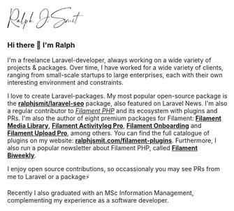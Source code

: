<p align="left">
  <br />
  <a href="https://ralphjsmit.com">
    <picture>
      <source srcset="./Signature-White.svg" media="(prefers-color-scheme: dark)">
      <img width="175" src="./Signature-Black.svg" alt="Signature">
    </picture>
  </a>
</p>

### Hi there 👋 I'm Ralph

I'm a freelance Laravel-developer, always working on a wide variety of projects & packages. Over time, I have worked for a wide variety of clients, ranging from small-scale startups to large enterprises, each with their own interesting environment and constraints. 

I love to create Laravel-packages. My most popular open-source package is the [**ralphjsmit/laravel-seo**](https://github.com/ralphjsmit/laravel-seo) package, also featured on Laravel News. I'm also a regular contributor to [_Filament PHP_](https://filamentphp.com) and its ecosystem with plugins and PRs. I'm also the author of eight premium packages for Filament: [**Filament Media Library**](https://filamentphp.com/plugins/ralphjsmit-media-library-manager), [**Filament Activitylog Pro**](https://filamentphp.com/plugins/ralphjsmit-activitylog-pro), [**Filament Onboarding**](https://filamentphp.com/plugins/onboarding-manager-pro) and [**Filament Upload Pro**](https://filamentphp.com/plugins/ralphjsmit-upload-pro), among others. You can find the full catalogue of plugins on my website: [**ralphjsmit.com/filament-plugins**](ralphjsmit.com/filament-plugins). Furthermore, I also run a popular newsletter about Filament PHP, called [**Filament Biweekly**](https://ralphjsmit.com/filament-biweekly).

I enjoy open source contributions, so occassionaly you may see PRs from me to Laravel or a package⚡️

Recently I also graduated with an MSc Information Management, complementing my experience as a software developer.


<!--
**ralphjsmit/ralphjsmit** is a ✨ _special_ ✨ repository because its `README.md` (this file) appears on your GitHub profile.

Here are some ideas to get you started:

- 🔭 I’m currently working on ...
- 🌱 I’m currently learning ...
- 👯 I’m looking to collaborate on ...
- 🤔 I’m looking for help with ...
- 💬 Ask me about ...
- 📫 How to reach me: ...
- 😄 Pronouns: ...
- ⚡ Fun fact: ...
-->
